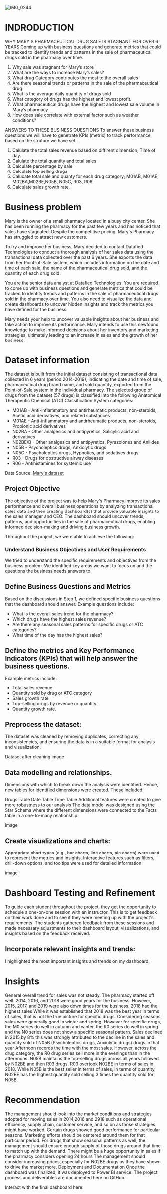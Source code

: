 ![IMG_0244](https://github.com/Emjay5/Mary-s-Business-Problem/assets/136242686/d1e73225-52be-4725-bc02-5c6bab032112)

# INDRODUCTION

WHY MARY'S PHARMACEUTICAL DRUG SALE IS STAGNANT  FOR OVER 6 YEARS
Coming up with business questions and generate metrics that could be tracked to identify trends and patterns in the sale of pharmaceutical drugs sold in the pharmacy over time.

1.	Why sale was stagnant for Mary’s store
2.	What are the ways to increase Mary’s sales?
3.	What drug Category contributes the most to the overall sales
4.	Are there seasonal trends or patterns in the sale of the pharmaceutical drug
5.	What is the average daily quantity of drugs sold
6.	What category of drugs has the highest and lowest profit.
7.	What pharmaceutical drugs have the highest and lowest sale volume in Mary’s pharmacy
8.	How does sale correlate with external factor such as weather conditions? 

 ANSWERS TO THESE BUSINESS QUESTIONS
 To answer these business questions we will have to genetrate KPIs (metrix) to track performance  based on the struture we have set.
 1. Calulate the total sales revenue based on diffirent dimension; Time of day.
 2. Calulate the total quantity and total sales
 3. Calculate percentage by sale
 4. Calculate top selling drugs  
 5. Calucate total sale  and quanty for each drug category; M01AB, M01AE, M02BA,M02BE,N05B, N05C, R03, R06.
 6. Calculate sales growth rate.


# Business problem
Mary is the owner of a small pharmacy located in a busy city center. She has been running the pharmacy for the past few years and has noticed that sales have stagnated. Despite the competitive pricing, Mary's Pharmacy has struggled to attract new customers.

To try and improve her business, Mary decided to contact Datafied Technologies to conduct a thorough analysis of her sales data using the transactional data collected over the past 6 years. She exports the data from her Point-of-Sale system, which includes information on the date and time of each sale, the name of the pharmaceutical drug sold, and the quantity of each drug sold.

You are the senior data analyst at Datafied Technologies. You are required to come up with business questions and generate metrics that could be tracked to identify trends and patterns in the sale of pharmaceutical drugs sold in the pharmacy over time. You also need to visualize the data and create dashboards to uncover hidden insights and track the metrics you have defined for the business.

Mary needs your help to uncover valuable insights about her business and take action to improve its performance. Mary intends to use this newfound knowledge to make informed decisions about her inventory and marketing strategies, ultimately leading to an increase in sales and the growth of her business.

# Dataset information
The dataset is built from the initial dataset consisting of transactional data collected in 6 years (period 2014-2019), indicating the date and time of sale, pharmaceutical drug brand name, and sold quantity, exported from the Point-of-Sale system in the individual pharmacy. The selected group of drugs from the dataset (57 drugs) is classified into the following Anatomical Therapeutic Chemical (ATC) Classification System categories:

- M01AB - Anti-inflammatory and antirheumatic products, non-steroids, Acetic acid derivatives, and related substances
- M01AE - Anti-inflammatory and antirheumatic products, non-steroids, Propionic acid derivatives
- N02BA - Other analgesics and antipyretics, Salicylic acid and derivatives
- N02BE/B - Other analgesics and antipyretics, Pyrazolones and Anilides
- N05B - Psycholeptics drugs, Anxiolytic drugs
- N05C - Psycholeptics drugs, Hypnotics, and sedatives drugs
- R03 - Drugs for obstructive airway diseases
- R06 - Antihistamines for systemic use

Data Source: [Mary's dataset](https://www.kaggle.com/datasets/milanzdravkovic/pharma-sales-data?select=salesdaily.csv)

## Project Objective
The objective of the project was to help Mary's Pharmacy improve its sales performance and overall business operations by analyzing transactional sales data and then creating dashboard(s) that provide valuable insights to the sales manager and CEO. The dashboard should uncover trends, patterns, and opportunities in the sale of pharmaceutical drugs, enabling informed decision-making and driving business growth.

Throughout the project, we were able to achieve the following:

### Understand Business Objectives and User Requirements
We tried to understand the specific requirements and objectives from the business problem. We identified key areas we want to focus on and the questions the business needs answers to.

## Define Business Questions and Metrics
Based on the discussions in Step 1, we defined specific business questions that the dashboard should answer. Example questions include:

- What is the overall sales trend for the pharmacy?
- Which drugs have the highest sales revenue?
- Are there any seasonal sales patterns for specific drugs or ATC categories?
- What time of the day has the highest sales?
  
## Define the metrics and Key Performance Indicators (KPIs) that will help answer the business questions.
  Example metrics include:
- Total sales revenue
- Quantity sold by drug or ATC category
- Sales growth rate
- Top-selling drugs by revenue or quantity
- Quantity growth rate.

## Preprocess the dataset:
The dataset was cleaned by removing duplicates, correcting any inconsistencies, and ensuring the data is in a suitable format for analysis and visualization.


Dataset after cleaning
image

## Data modelling and relationships.
Dimensions with which to break down the analysis were identified. Hence, new tables for identified dimensions were created. These included:

Drugs Table
Date Table
Time Table
Additional features were created to give more robustness to our analysis
The data model was designed using the Star Schema where the different dimensions were connected to the Facts table in a one-to-many relationship.

image

## Create visualizations and charts:
Appropriate chart types (e.g., bar charts, line charts, pie charts) were used to represent the metrics and insights. Interactive features such as filters, drill-down options, and tooltips were used for detailed information.

image

# Dashboard Testing and Refinement
To guide each student throughout the project, they get the opportunity to schedule a one-on-one session with an instructor. This is to get feedback on their work done and to see if they were meeting up with the project's requirements. The students gathered feedback from these sessions and made necessary adjustments to their dashboard layout, visualizations, and insights based on the feedback received.

## Incorporate relevant insights and trends:
I highlighted the most important insights and trends on my dashboard.


# Insights
General overall trend for sales was not steady. The pharmacy started off well. 2014, 2016, and 2018 were good years for the business. However, 2015, 2017, and 2019 were also down times for the business.
2018 had the highest sales
While it was established that 2018 was the best year in terms of sales, that is not the true picture for specific drugs.
Considering seasons, sales were generally good in winter and spring. However for specific drugs, the M0 series do well in autumn and winter, the R0 series do well in spring and the N0 series does not show a specific seasonal pattern.
Sales declined in 2015 by 8% this was strongly attributed to the decline in the sales and quantity sold of N05B (Psycholeptics drugs, Anxiolytic drugs) drugs in that year
Afternoon records the time with the most sales. However, across the drug category, the R0 drug series sell more in the evenings than in the afternoons.
N05B maintains the top-selling drugs across all years followed by N02BE and then R03 drugs. R03 overtook N02BE in terms of sales in 2018.
While N05B is the best seller in terms of sales, in terms of quantity, N02BE has the highest quantity sold selling 3 times the quantity sold for N05B.

# Recommendation
The management should look into the market conditions and strategies adopted for moving sales in 2014,2016 and 2918 such as operational efficiency, supply chain, customer service, and so on as those strategies might have worked.
Certain drugs showed good performance for particular seasons. Marketing efforts should be centered around them for that particular period.
For drugs that show seasonal patterns as well, the management should ensure enough supply of those drugs around that time to match up with the demand.
There might be a huge opportunity in sales if the pharmacy considers opening 24 hours
The management should consider increasing prices, especially for N02BE drugs as they have shown to drive the market more.
Deployment and Documentation
Once the dashboard was finalized, it was deployed to Power BI service. The project process and deliverables are documented here on GitHub.

Interact with the final dashboard here:


